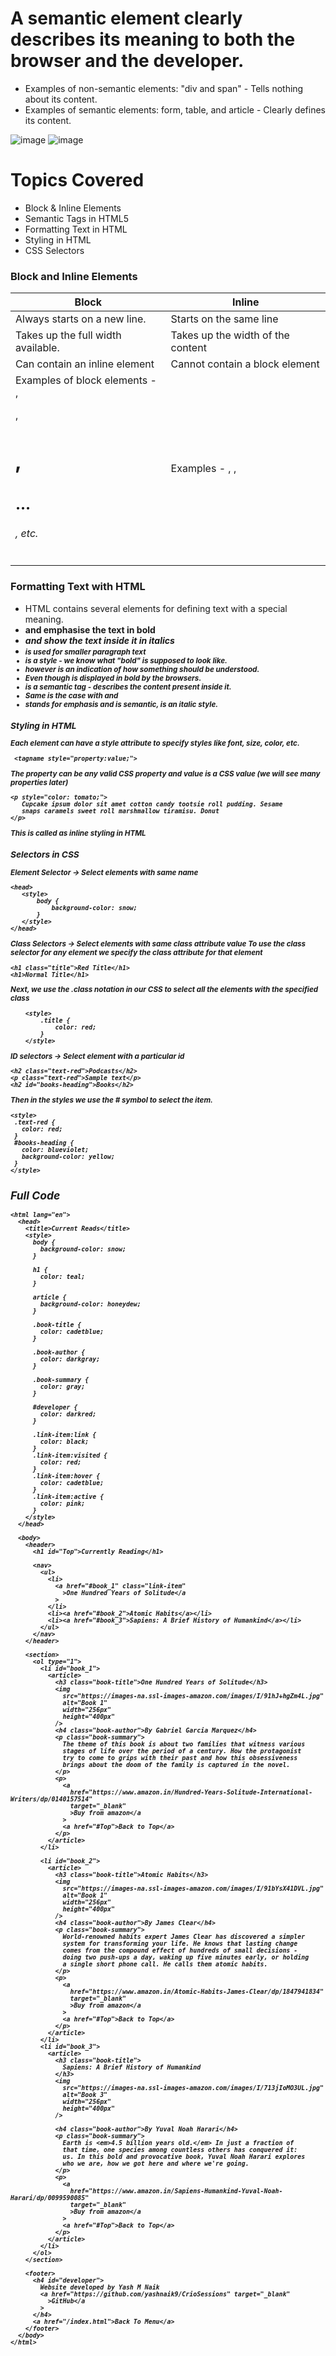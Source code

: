 # A semantic element clearly describes its meaning to both the browser and the developer.

* Examples of non-semantic elements: "div and span" - Tells nothing about its content.
* Examples of semantic elements: form, table, and article - Clearly defines its content.
  
![image](https://user-images.githubusercontent.com/49730521/125183726-899fe180-e236-11eb-997f-1e5f350dc7a3.png) 
![image](https://user-images.githubusercontent.com/49730521/125184707-a986d380-e23d-11eb-88a2-acaa8365ceee.png)

# Topics Covered
- Block & Inline Elements
- Semantic Tags in HTML5
- Formatting Text in HTML
- Styling in HTML
- CSS Selectors

### Block and Inline Elements
| Block      | Inline |
| ----------- | ----------- |
| Always starts on a new line.      | Starts on the same line      |
| Takes up the full width available.   | Takes up the width of the content    |
| Can contain an inline element   | Cannot contain a block element  |
| Examples of block elements - <div>, <p>, <h1>, <h2> … <h6>, etc.   |Examples - <a>, <span>, <code>  |
### Formatting Text with HTML
- HTML contains several elements for defining text with a special meaning.
- <b> and <strong> emphasise the text in bold
- <i> and <em> show the text inside it in italics
- <small> is used for smaller paragraph text
- <b> is a style - we know what "bold" is supposed to look like.
- <strong> however is an indication of how something should be understood. 
- Even though <strong> is displayed in bold by the browsers.
- <strong> is a semantic tag - describes the content present inside it.
- Same is the case with <em> and <i>
- <em> stands for emphasis and is semantic, <i> is an italic style.

### Styling in HTML
Each element can have a style attribute to specify styles like font, size, color, etc.
```
 <tagname style="property:value;">
```
The property can be any valid CSS property and value is a CSS value (we will see many properties later)
 ```
<p style="color: tomato;">
    Cupcake ipsum dolor sit amet cotton candy tootsie roll pudding. Sesame
    snaps caramels sweet roll marshmallow tiramisu. Donut
</p>
```
This is called as inline styling in HTML
### Selectors in CSS
**Element Selector** -> Select elements with same name

 ```
 <head>
    <style>
        body {
            background-color: snow;
        }
    </style>
</head>
```
**Class Selectors** -> Select elements with same class attribute value
To use the class selector for any element we specify the class attribute for that element
```
<h1 class="title">Red Title</h1>
<h1>Normal Title</h1>
```
Next, we use the .class notation in our CSS to select all the elements with the specified class 
```
    <style>
        .title {
            color: red;
        }
    </style>
```
**ID selectors** -> Select element with a particular id
```
<h2 class="text-red">Podcasts</h2>
<p class="text-red">Sample text</p>
<h2 id="books-heading">Books</h2>
```
Then in the styles we use the # symbol to select the item.
```
<style>
 .text-red {
   color: red;
 }
 #books-heading {
   color: blueviolet;
   background-color: yellow;
 }
</style>
```

## Full Code

```
<html lang="en">
  <head>
    <title>Current Reads</title>
    <style>
      body {
        background-color: snow;
      }

      h1 {
        color: teal;
      }

      article {
        background-color: honeydew;
      }

      .book-title {
        color: cadetblue;
      }

      .book-author {
        color: darkgray;
      }

      .book-summary {
        color: gray;
      }

      #developer {
        color: darkred;
      }

      .link-item:link {
        color: black;
      }
      .link-item:visited {
        color: red;
      }
      .link-item:hover {
        color: cadetblue;
      }
      .link-item:active {
        color: pink;
      }
    </style>
  </head>

  <body>
    <header>
      <h1 id="Top">Currently Reading</h1>

      <nav>
        <ul>
          <li>
            <a href="#book_1" class="link-item"
              >One Hundred Years of Solitude</a
            >
          </li>
          <li><a href="#book_2">Atomic Habits</a></li>
          <li><a href="#book_3">Sapiens: A Brief History of Humankind</a></li>
        </ul>
      </nav>
    </header>

    <section>
      <ol type="1">
        <li id="book_1">
          <article>
            <h3 class="book-title">One Hundred Years of Solitude</h3>
            <img
              src="https://images-na.ssl-images-amazon.com/images/I/91hJ+hgZm4L.jpg"
              alt="Book 1"
              width="256px"
              height="400px"
            />
            <h4 class="book-author">By Gabriel Garcia Marquez</h4>
            <p class="book-summary">
              The theme of this book is about two families that witness various
              stages of life over the period of a century. How the protagonist
              try to come to grips with their past and how this obsessiveness
              brings about the doom of the family is captured in the novel.
            </p>
            <p>
              <a
                href="https://www.amazon.in/Hundred-Years-Solitude-International-Writers/dp/0140157514"
                target="_blank"
                >Buy from amazon</a
              >
              <a href="#Top">Back to Top</a>
            </p>
          </article>
        </li>

        <li id="book_2">
          <article>
            <h3 class="book-title">Atomic Habits</h3>
            <img
              src="https://images-na.ssl-images-amazon.com/images/I/91bYsX41DVL.jpg"
              alt="Book 1"
              width="256px"
              height="400px"
            />
            <h4 class="book-author">By James Clear</h4>
            <p class="book-summary">
              World-renowned habits expert James Clear has discovered a simpler
              system for transforming your life. He knows that lasting change
              comes from the compound effect of hundreds of small decisions -
              doing two push-ups a day, waking up five minutes early, or holding
              a single short phone call. He calls them atomic habits.
            </p>
            <p>
              <a
                href="https://www.amazon.in/Atomic-Habits-James-Clear/dp/1847941834"
                target="_blank"
                >Buy from amazon</a
              >
              <a href="#Top">Back to Top</a>
            </p>
          </article>
        </li>
        <li id="book_3">
          <article>
            <h3 class="book-title">
              Sapiens: A Brief History of Humankind
            </h3>
            <img
              src="https://images-na.ssl-images-amazon.com/images/I/713jIoMO3UL.jpg"
              alt="Book 3"
              width="256px"
              height="400px"
            />

            <h4 class="book-author">By Yuval Noah Harari</h4>
            <p class="book-summary">
              Earth is <em>4.5 billion years old.</em> In just a fraction of
              that time, one species among countless others has conquered it:
              us. In this bold and provocative book, Yuval Noah Harari explores
              who we are, how we got here and where we're going.
            </p>
            <p>
              <a
                href="https://www.amazon.in/Sapiens-Humankind-Yuval-Noah-Harari/dp/0099590085"
                target="_blank"
                >Buy from amazon</a
              >
              <a href="#Top">Back to Top</a>
            </p>
          </article>
        </li>
      </ol>
    </section>

    <footer>
      <h4 id="developer">
        Website developed by Yash M Naik
        <a href="https://github.com/yashnaik9/CrioSessions" target="_blank"
          >GitHub</a
        >
      </h4>
      <a href="/index.html">Back To Menu</a>
    </footer>
  </body>
</html>
```
